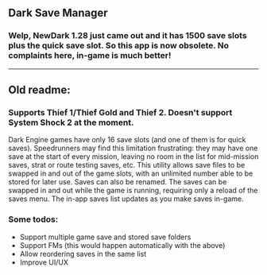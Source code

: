 ## Dark Save Manager

### Welp, NewDark 1.28 just came out and it has 1500 save slots plus the quick save slot. So this app is now obsolete. No complaints here, in-game is much better!

---

## Old readme:

### Supports Thief 1/Thief Gold and Thief 2. Doesn't support System Shock 2 at the moment.

Dark Engine games have only 16 save slots (and one of them is for quick saves). Speedrunners may find this limitation frustrating: they may have one save at the start of every mission, leaving no room in the list for mid-mission saves, strat or route testing saves, etc. This utility allows save files to be swapped in and out of the game slots, with an unlimited number able to be stored for later use. Saves can also be renamed. The saves can be swapped in and out while the game is running, requiring only a reload of the saves menu. The in-app saves list updates as you make saves in-game.

### Some todos:
- Support multiple game save and stored save folders
- Support FMs (this would happen automatically with the above)
- Allow reordering saves in the same list
- Improve UI/UX
